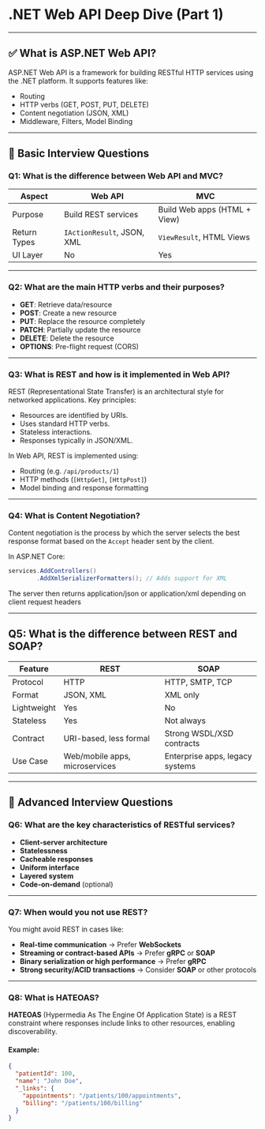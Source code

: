 # .NET Web API Deep Dive (Part 1)

---

## ✅ What is ASP.NET Web API?

ASP.NET Web API is a framework for building RESTful HTTP services using the .NET platform. It supports features like:
- Routing
- HTTP verbs (GET, POST, PUT, DELETE)
- Content negotiation (JSON, XML)
- Middleware, Filters, Model Binding

---

## 🔹 Basic Interview Questions

### Q1: What is the difference between Web API and MVC?
| Aspect       | Web API                      | MVC                         |
|--------------|------------------------------|------------------------------|
| Purpose      | Build REST services          | Build Web apps (HTML + View) |
| Return Types | `IActionResult`, JSON, XML   | `ViewResult`, HTML Views     |
| UI Layer     | No                           | Yes                          |

---

### Q2: What are the main HTTP verbs and their purposes?
- **GET**: Retrieve data/resource  
- **POST**: Create a new resource  
- **PUT**: Replace the resource completely  
- **PATCH**: Partially update the resource  
- **DELETE**: Delete the resource  
- **OPTIONS**: Pre-flight request (CORS)

---

### Q3: What is REST and how is it implemented in Web API?

REST (Representational State Transfer) is an architectural style for networked applications. Key principles:
- Resources are identified by URIs.
- Uses standard HTTP verbs.
- Stateless interactions.
- Responses typically in JSON/XML.

In Web API, REST is implemented using:
- Routing (e.g. `/api/products/1`)
- HTTP methods (`[HttpGet]`, `[HttpPost]`)
- Model binding and response formatting

---

### Q4: What is Content Negotiation?

Content negotiation is the process by which the server selects the best response format based on the `Accept` header sent by the client.

In ASP.NET Core:
```csharp
services.AddControllers()
        .AddXmlSerializerFormatters(); // Adds support for XML
```
The server then returns application/json or application/xml depending on client request headers

---
## Q5: What is the difference between REST and SOAP?

| Feature      | REST                               | SOAP                               |
|--------------|------------------------------------|-------------------------------------|
| Protocol     | HTTP                               | HTTP, SMTP, TCP                     |
| Format       | JSON, XML                          | XML only                            |
| Lightweight  | Yes                                | No                                  |
| Stateless    | Yes                                | Not always                          |
| Contract     | URI-based, less formal             | Strong WSDL/XSD contracts           |
| Use Case     | Web/mobile apps, microservices     | Enterprise apps, legacy systems     |

---

## 🔸 Advanced Interview Questions

### Q6: What are the key characteristics of RESTful services?

- **Client-server architecture**
- **Statelessness**
- **Cacheable responses**
- **Uniform interface**
- **Layered system**
- **Code-on-demand** (optional)

---

### Q7: When would you not use REST?

You might avoid REST in cases like:

- **Real-time communication** → Prefer **WebSockets**
- **Streaming or contract-based APIs** → Prefer **gRPC** or **SOAP**
- **Binary serialization or high performance** → Prefer **gRPC**
- **Strong security/ACID transactions** → Consider **SOAP** or other protocols

---

### Q8: What is HATEOAS?

**HATEOAS** (Hypermedia As The Engine Of Application State) is a REST constraint where responses include links to other resources, enabling discoverability.

#### Example:
```json
{
  "patientId": 100,
  "name": "John Doe",
  "_links": {
    "appointments": "/patients/100/appointments",
    "billing": "/patients/100/billing"
  }
}
